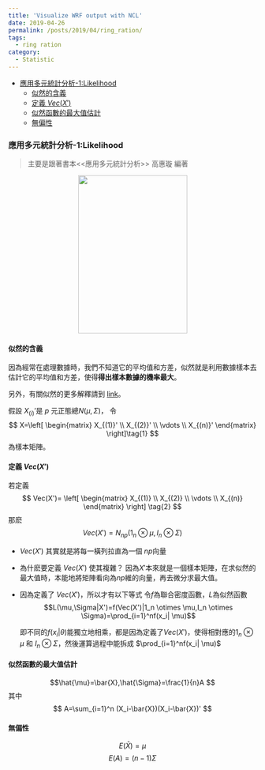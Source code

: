 ```yaml
---
title: 'Visualize WRF output with NCL'
date: 2019-04-26
permalink: /posts/2019/04/ring_ration/
tags:
  - ring ration
category:
  - Statistic
---
```

<!-- @import "[TOC]" {cmd="toc" depthFrom=1 depthTo=6 orderedList=false} -->

<!-- code_chunk_output -->

* [應用多元統計分析-1:Likelihood](#應用多元統計分析-1likelihood)
	* [似然的含義](#似然的含義)
	* [定義 $Vec(X')$](#定義-vecx)
	* [似然函數的最大值估計](#似然函數的最大值估計)
	* [無偏性](#無偏性)

<!-- /code_chunk_output -->



### 應用多元統計分析-1:Likelihood

> 主要是跟著書本<<應用多元統計分析>> 高惠璇 編著
<div class="separator" style="clear: both; text-align: center;">
<a href="https://4.bp.blogspot.com/-0c3BIEOjlJs/XMpxGqrHK7I/AAAAAAAAABY/-wCerGKfJrIKsGipLpfSjp-cYVXiigL2ACLcBGAs/s1600/51irGh3KldL._SX344_BO1%252C204%252C203%252C200_.jpg" imageanchor="1" style="margin-left: 1em; margin-right: 1em;"><img border="0" data-original-height="499" data-original-width="346" height="320" src="https://4.bp.blogspot.com/-0c3BIEOjlJs/XMpxGqrHK7I/AAAAAAAAABY/-wCerGKfJrIKsGipLpfSjp-cYVXiigL2ACLcBGAs/s320/51irGh3KldL._SX344_BO1%252C204%252C203%252C200_.jpg" width="221" /></a></div>

#### 似然的含義
因為經常在處理數據時，我們不知道它的平均值和方差，似然就是利用數據樣本去估計它的平均值和方差，使得**得出樣本數據的機率最大**。

另外，有關似然的更多解釋請到 [link](https://wangcc.me/LSHTMlearningnote/likelihood-definition.html)。

假設 $X_{(i)}'$是 $p$ 元正態總$N(\mu,\Sigma )$，
令 
$$
 X=\left[ \begin{matrix}
   X_{(1)}' \\
   X_{(2)}' \\
   \vdots  \\
   X_{(n)}'
  \end{matrix} \right]\tag{1}
$$
為樣本矩陣。


#### 定義 $Vec(X')$
若定義
$$
Vec(X')=
\left[ \begin{matrix}
   X_{(1)} \\
   X_{(2)} \\
   \vdots  \\
   X_{(n)}
  \end{matrix} \right]      \tag{2}
 $$
那麽
$$
Vec(X') =
N_{np}(1_n \otimes \mu, I_n \otimes \Sigma)
$$

- $Vec(X')$ 其實就是將每一橫列拉直為一個 $np$向量
- 為什麽要定義 $Vec(X')$ 使其複雜？
    因為$X'$本來就是一個樣本矩陣，在求似然的最大值時，本能地將矩陣看向為$np$維的向量，再去微分求最大值。

- 因為定義了 $Vec(X')$，所以才有以下等式
    令$f$為聯合密度函數，$L$為似然函數 
    $$L(\mu,\Sigma|X')=f(Vec(X')|1_n \otimes \mu,I_n \otimes \Sigma)=\prod_{i=1}^nf(x_i| \mu)$$
    
    即不同的$f(x_i|\theta)$能獨立地相乘，都是因為定義了$Vec(X')$，使得相對應的$1_n \otimes \mu$ 和 $I_n \otimes \Sigma$，然後運算過程中能拆成 $\prod_{i=1}^nf(x_i| \mu)$

#### 似然函數的最大值估計
$$\hat{\mu}=\bar{X},\hat{\Sigma}=\frac{1}{n}A $$
其中
$$
A=\sum_{i=1}^n (X_i-\bar{X})(X_i-\bar{X})'
$$


#### 無偏性
$$E(\bar{X})=\mu$$
$$E(A)=(n-1)\Sigma$$